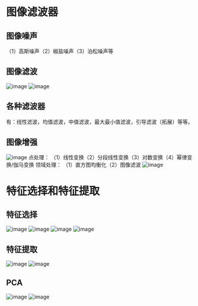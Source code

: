 # 图像滤波器
## 图像噪声
（1）高斯噪声（2）椒盐噪声（3）泊松噪声等
## 图像滤波
![image](https://github.com/pengsuhua/badou-ai-special-2024/assets/116246948/92259c0b-a069-4629-b0d8-34034c5558f8)
![image](https://github.com/pengsuhua/badou-ai-special-2024/assets/116246948/baffbfa6-d2a1-4d61-a703-6a4bfa595645)

## 各种滤波器
有：线性滤波，均值滤波，中值滤波，最大最小值滤波，引导滤波（拓展）等等。
## 图像增强
![image](https://github.com/pengsuhua/badou-ai-special-2024/assets/116246948/4621e6a6-e72b-4fa8-af3b-f36bde228262)
点处理：
（1）线性变换（2）分段线性变换（3）对数变换（4）幂律变换/伽马变换
领域处理：
（1）直方图均衡化（2）图像滤波
![image](https://github.com/pengsuhua/badou-ai-special-2024/assets/116246948/c3683d75-30cb-463d-b2c6-f8ad9202dddb)


# 特征选择和特征提取
## 特征选择
![image](https://github.com/pengsuhua/badou-ai-special-2024/assets/116246948/d70a07a2-25e1-4140-9352-3b475bece4e1)
![image](https://github.com/pengsuhua/badou-ai-special-2024/assets/116246948/33bb34ba-1031-4ee0-85e6-03af7d9c8a35)
![image](https://github.com/pengsuhua/badou-ai-special-2024/assets/116246948/9f22688a-6a67-4919-9e84-87599b817139)
![image](https://github.com/pengsuhua/badou-ai-special-2024/assets/116246948/2753a923-64ae-4613-bef5-67597b6f565e)
## 特征提取
![image](https://github.com/pengsuhua/badou-ai-special-2024/assets/116246948/f040cf58-d808-4986-8e73-9fecd8e0a858)
![image](https://github.com/pengsuhua/badou-ai-special-2024/assets/116246948/01ff9d8a-061d-4c80-b172-40492c3a1976)

## PCA
![image](https://github.com/pengsuhua/badou-ai-special-2024/assets/116246948/96bd4a88-4728-474a-813d-296c07e539c8)
![image](https://github.com/pengsuhua/badou-ai-special-2024/assets/116246948/da9f25d7-2154-4d4b-8890-326d80747d1f)
